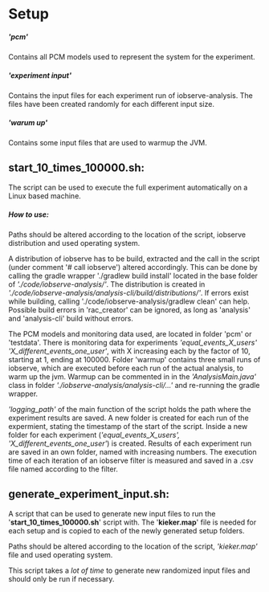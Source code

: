 # Setup
##### **'pcm'**
Contains all PCM models used to represent the system for the experiment.

##### **'experiment input'**
Contains the input files for each experiment run of iobserve-analysis. The files have been created randomly for each 
different input size.

##### **'warum up'**
Contains some input files that are used to warmup the JVM.

## start_10_times_100000.sh:
The script can be used to execute the full experiment automatically on a Linux based machine.

##### **How to use:**
Paths should be altered according to the location of the script, iobserve distribution and used operating system.
	
A distribution of iobserve has to be build, extracted and the call in the script (under comment '# call iobserve') 
altered accordingly.
This can be done by calling the gradle wrapper './gradlew build install' located in the base folder of 
*'./code/iobserve-analysis/'*.
The distribution is created in *'./code/iobserve-analysis/analysis-cli/build/distributions/'*.
If errors exist while building, calling './code/iobserve-analysis/gradlew clean' can help. 
Possible build errors in 'rac_creator' can be ignored, as long as 'analysis' and 'analysis-cli' build without errors.

The PCM models and monitoring data used, are located in folder 'pcm' or 'testdata'.
There is monitoring data for experiments *'equal_events_X_users'* *'X_different_events_one_user'*, with X increasing each 
by the factor of 10, starting at 1, ending at 100000.
Folder 'warmup' contains three small runs of iobserve, which are executed before each run of the actual analysis, to 
warm up the jvm. Warmup can be commented in in the *'AnalysisMain.java'* class in folder *'./iobserve-analysis/analysis-cli/...'* and re-running the gradle wrapper.

*'logging_path'* of the main function of the script holds the path where the experiment results are saved.
A new folder is created for each run of the expermient, stating the timestamp of the start of the script.
Inside a new folder for each experiment (*'equal_events_X_users', 'X_different_events_one_user'*) is created.
Results of each experiment run are saved in an own folder, named with increasing numbers.
The execution time of each iteration of an iobserve filter is measured and saved in a .csv file named according to the 
filter.

## generate_experiment_input.sh:
A script that can be used to generate new input files to run the '**start_10_times_100000.sh**' script with.
The '**kieker.map**' file is needed for each setup and is copied to each of the newly generated setup folders.

Paths should be altered according to the location of the script, *'kieker.map'* file and used operating system.

This script takes a *lot of time* to generate new randomized input files and should only be run if necessary.